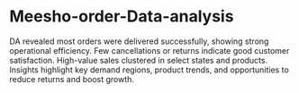 # Meesho-order-Data-analysis
DA revealed most orders were delivered successfully, showing strong operational efficiency. Few cancellations or returns indicate good customer satisfaction. High-value sales clustered in select states and products. Insights highlight key demand regions, product trends, and opportunities to reduce returns and boost growth.
